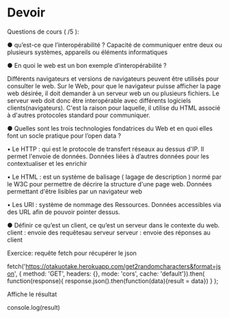 # Devoir

Questions de cours ( /5 ):

● qu’est-ce que l’interopérabilité ?
Capacité de communiquer entre deux ou plusieurs systèmes, appareils ou éléments informatiques 

● En quoi le web est un bon exemple d’interopérabilité ?

Différents navigateurs et versions de navigateurs peuvent être utilisés pour consulter le web.
Sur le Web, pour que le navigateur puisse afficher la page web désirée, il doit demander à un serveur web un ou plusieurs fichiers.
Le serveur web doit donc être interopérable avec différents logiciels clients(navigateurs). 
C'est la raison pour laquelle, il utilise du HTML associé à d'autres protocoles standard pour communiquer.


● Quelles sont les trois technologies fondatrices du Web et en quoi elles font un socle
pratique pour l’open data ?

•	Le HTTP : qui est le protocole de transfert réseaux au dessus d'IP. Il permet l'envoie de données.
Données liées à d’autres données pour les contextualiser et les enrichir

•	Le HTML : est un système de balisage ( lagage de description ) normé par le W3C pour permettre de décrire la structure d'une page web.
Données permettant d'être lisibles par un navigateur web

•	Les URI : système de nommage des Ressources. 
Données accessibles via des URL afin de pouvoir pointer dessus.


● Définir ce qu’est un client, ce qu’est un serveur dans le contexte du web.
client : envoie des requêtesau serveur
serveur : envoie des réponses au client

Exercice:
requête fetch pour récupérer le json

fetch('https://otakuotake.herokuapp.com/get2randomcharacters&format=json', { method: 'GET',
               headers: {},
               mode: 'cors',
               cache: 'default'}).then(
    function(response){
        response.json().then(function(data){result = data})
            }
);

Affiche le résultat

console.log(result)
